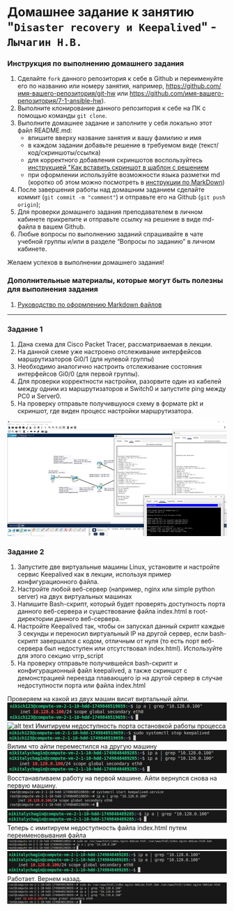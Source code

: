 # Домашнее задание к занятию "`Disaster recovery и Keepalived`" - `Лычагин Н.В.`


### Инструкция по выполнению домашнего задания

   1. Сделайте `fork` данного репозитория к себе в Github и переименуйте его по названию или номеру занятия, например, https://github.com/имя-вашего-репозитория/git-hw или  https://github.com/имя-вашего-репозитория/7-1-ansible-hw).
   2. Выполните клонирование данного репозитория к себе на ПК с помощью команды `git clone`.
   3. Выполните домашнее задание и заполните у себя локально этот файл README.md:
      - впишите вверху название занятия и вашу фамилию и имя
      - в каждом задании добавьте решение в требуемом виде (текст/код/скриншоты/ссылка)
      - для корректного добавления скриншотов воспользуйтесь [инструкцией "Как вставить скриншот в шаблон с решением](https://github.com/netology-code/sys-pattern-homework/blob/main/screen-instruction.md)
      - при оформлении используйте возможности языка разметки md (коротко об этом можно посмотреть в [инструкции  по MarkDown](https://github.com/netology-code/sys-pattern-homework/blob/main/md-instruction.md))
   4. После завершения работы над домашним заданием сделайте коммит (`git commit -m "comment"`) и отправьте его на Github (`git push origin`);
   5. Для проверки домашнего задания преподавателем в личном кабинете прикрепите и отправьте ссылку на решение в виде md-файла в вашем Github.
   6. Любые вопросы по выполнению заданий спрашивайте в чате учебной группы и/или в разделе “Вопросы по заданию” в личном кабинете.
   
Желаем успехов в выполнении домашнего задания!
   
### Дополнительные материалы, которые могут быть полезны для выполнения задания

1. [Руководство по оформлению Markdown файлов](https://gist.github.com/Jekins/2bf2d0638163f1294637#Code)

---

### Задание 1

1) Дана схема для Cisco Packet Tracer, рассматриваемая в лекции.
2) На данной схеме уже настроено отслеживание интерфейсов маршрутизаторов Gi0/1 (для нулевой группы)
3) Необходимо аналогично настроить отслеживание состояния интерфейсов Gi0/0 (для первой группы).
4) Для проверки корректности настройки, разорвите один из кабелей между одним из маршрутизаторов и Switch0 и запустите ping между PC0 и Server0.
5) На проверку отправьте получившуюся схему в формате pkt и скриншот, где виден процесс настройки маршрутизатора.

![Настройка конфигурации узлов и проверка](https://github.com/Nikich828/10_1_hw/blob/main/1.jpg)


### Задание 2


1) Запустите две виртуальные машины Linux, установите и настройте сервис Keepalived как в лекции, используя пример конфигурационного файла.
2) Настройте любой веб-сервер (например, nginx или simple python server) на двух виртуальных машинах
3) Напишите Bash-скрипт, который будет проверять доступность порта данного веб-сервера и существование файла index.html в root-директории данного веб-сервера.
4) Настройте Keepalived так, чтобы он запускал данный скрипт каждые 3 секунды и переносил виртуальный IP на другой сервер, если bash-скрипт завершался с кодом, отличным от нуля (то есть порт веб-сервера был недоступен или отсутствовал index.html). Используйте для этого секцию vrrp_script
5) На проверку отправьте получившейся bash-скрипт и конфигурационный файл keepalived, а также скриншот с демонстрацией переезда плавающего ip на другой сервер в случае недоступности порта или файла index.html



Проверяем на какой из двух машин висит виртальный айпи.
![alt text](https://github.com/Nikich828/10_1_hw/blob/main/2.jpg)
![alt text](hhttps://github.com/Nikich828/10_1_hw/blob/main/3.jpg)
Имитируем недоступность порта остановкой работы процесса
![alt text](https://github.com/Nikich828/10_1_hw/blob/main/4.jpg)
Вилим что айпи переместился на другую машину
![alt text](https://github.com/Nikich828/10_1_hw/blob/main/5.jpg)
Восстанавливаем работу на первой машине. Айпи вернулся снова на первую машину.
![alt text](https://github.com/Nikich828/10_1_hw/blob/main/6.jpg)
![alt text](https://github.com/Nikich828/10_1_hw/blob/main/7.jpg)
Теперь с имитируем недоступность файла index.html путем переименовывания файла
![alt text](https://github.com/Nikich828/10_1_hw/blob/main/8.png)
![alt text](https://github.com/Nikich828/10_1_hw/blob/main/9.jpg)
Работает. Вернем назад.
![alt text](https://github.com/Nikich828/10_1_hw/blob/main/10.jpg)